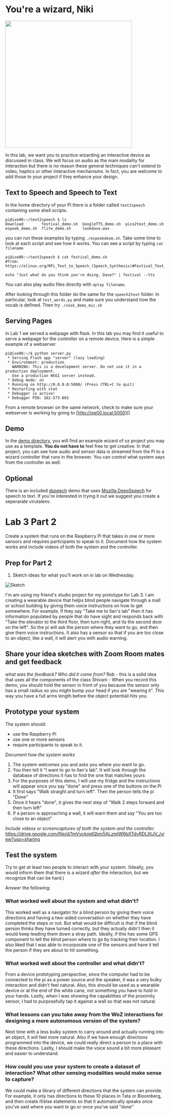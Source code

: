# You're a wizard, Niki

<img src="https://pbs.twimg.com/media/Cen7qkHWIAAdKsB.jpg" height="400">

In this lab, we want you to practice wizarding an interactive device as discussed in class. We will focus on audio as the main modality for interaction but there is no reason these general techniques can't extend to video, haptics or other interactive mechanisms. In fact, you are welcome to add those to your project if they enhance your design.


## Text to Speech and Speech to Text

In the home directory of your Pi there is a folder called `text2speech` containing some shell scripts.

```
pi@ixe00:~/text2speech $ ls
Download        festival_demo.sh  GoogleTTS_demo.sh  pico2text_demo.sh
espeak_demo.sh  flite_demo.sh     lookdave.wav

```

you can run these examples by typing 
`./espeakdeom.sh`. Take some time to look at each script and see how it works. You can see a script by typing `cat filename`

```
pi@ixe00:~/text2speech $ cat festival_demo.sh 
#from: https://elinux.org/RPi_Text_to_Speech_(Speech_Synthesis)#Festival_Text_to_Speech

echo "Just what do you think you're doing, Dave?" | festival --tts

```

You can also play audio files directly with `aplay filename`.

After looking through this folder do the same for the `speech2text` folder. In particular, look at `test_words.py` and make sure you understand how the vocab is defined. Then try `./vosk_demo_mic.sh`

## Serving Pages

In Lab 1 we served a webpage with flask. In this lab you may find it useful to serve a webpage for the controller on a remote device. Here is a simple example of a webserver.

```
pi@ixe00:~/$ python server.py
 * Serving Flask app "server" (lazy loading)
 * Environment: production
   WARNING: This is a development server. Do not use it in a production deployment.
   Use a production WSGI server instead.
 * Debug mode: on
 * Running on http://0.0.0.0:5000/ (Press CTRL+C to quit)
 * Restarting with stat
 * Debugger is active!
 * Debugger PIN: 162-573-883
```
From a remote browser on the same network, check to make sure your webserver is working by going to [http://ixe00.local:5000]()


## Demo

In the [demo directory](./demo), you will find an example wizard of oz project you may use as a template. **You do not have to** feel free to get creative. In that project, you can see how audio and sensor data is streamed from the Pi to a wizard controller that runs in the browser. You can control what system says from the controller as well.

## Optional

There is an included [dspeech](.dspeech) demo that uses [Mozilla DeepSpeech](https://github.com/mozilla/DeepSpeech) for speech to text. If you're interested in trying it out we suggest you create a seperarate virutalenv. 



# Lab 3 Part 2

Create a system that runs on the Raspberry Pi that takes in one or more sensors and requires participants to speak to it. Document how the system works and include videos of both the system and the controller.

## Prep for Part 2

1. Sketch ideas for what you'll work on in lab on Wednesday.

![Sketch](https://github.com/nagrawal44/Interactive-Lab-Hub/blob/master/Lab%203/sketch.JPG)

I'm am using my friend's studio project for my prototype for Lab 3. I am creating a wearable device that helps blind people navigate through a mall or school building by giving them voice instructions on how to get somewhere. For example, if they say "Take me to Ilan's lab" then it has information populated by people that do have sight and responds back with "Take the elevator to the third floor, then turn right, and its the second door on the left". So the pi will ask the person where they want to go, and then give them voice instructions. It also has a sensor so that if you are too close to an object, like a wall, it will alert you with audio warning.


## Share your idea sketches with Zoom Room mates and get feedback

*what was the feedback? Who did it come from?*
Rob - this is a solid idea that uses all the components of the class
Shivani - When you record this demo, you should hold the sensor in front of you because the sensor only has a small radius so you might bump your head if you are "wearing it". This way you have a full arms length before the object potentiall hits you.

## Prototype your system

The system should:
* use the Raspberry Pi 
* use one or more sensors
* require participants to speak to it. 

*Document how the system works*
1) The system welcomes you and asks you where you want to go. 
2) You then tell it "I want to go to Ilan's lab". It will look through the database of directions it has to find the one that matches yours
3) For the purposes of this demo, I will use my fridge and the instructions will appear once you say "done" and press one of the buttons on the Pi
4) It first says "Walk straight and turn left". Then the person tells the pi "Done"
5) Once it hears "done", it gives the next step of "Walk 2 steps forward and then turn left"
6) If a person is approaching a wall, it will warn them and say "You are too close to an object" 

*Include videos or screencaptures of both the system and the controller.*
https://drive.google.com/file/d/1mVyckoidQbm5ALzmIW6bXTdvRDLXtJV_/view?usp=sharing

## Test the system
Try to get at least two people to interact with your system. (Ideally, you would inform them that there is a wizard _after_ the interaction, but we recognize that can be hard.)

Answer the following:

### What worked well about the system and what didn't?
This worked well as a navigator for a blind person by giving them voice directions and having a two-sided conversation on whether they have completed the steps or not. But what would be difficult is that if the blind person thinks they have turned correctly, but they actually didn't then it would keep leading them down a stray path. Ideally, if this has some GPS component to tell the blind person where to go by tracking their location. I also liked that I was able to incorporate one of the sensors and have it tell the person if they are about to hit something.


### What worked well about the controller and what didn't?
From a device prototyping perspective, since the computer had to be connected to the pi as a power source and the speaker, it was a very bulky interaction and didn't feel natural. Also, this should be used as a wearable device or at the end of the white cane, not something you have to hold in your hands. Lastly, when I was showing the capabilities of the proximity sensor, I had to purposefully tap it against a wall so that was not natural.


### What lessons can you take away from the WoZ interactions for designing a more autonomous version of the system?
Next time with a less bulky system to carry around and actually running into an object, it will feel more natural. Also if we have enough directions programmed into the device, we could really direct a person to a place with these directions. Lastly, I should make the voice sound a bit more pleasant and easier to understand.


### How could you use your system to create a dataset of interaction? What other sensing modalities would make sense to capture?
We could make a library of different directions that the system can provide. For example, it only has directions to these 10 places in Tata or Bloomberg, and then create if/else statements so that it automatically speaks once you've said where you want to go or once you've said "done"

